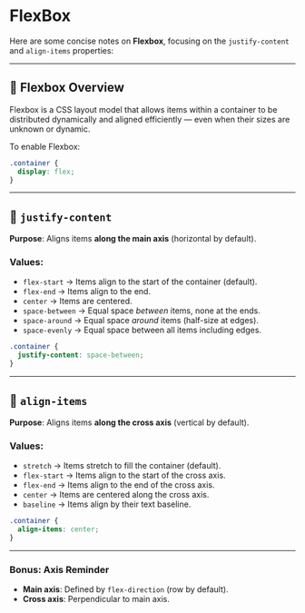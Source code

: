 # FlexBox

Here are some concise notes on **Flexbox**, focusing on the `justify-content` and `align-items` properties:

---

## 🔧 **Flexbox Overview**

Flexbox is a CSS layout model that allows items within a container to be distributed dynamically and aligned efficiently — even when their sizes are unknown or dynamic.

To enable Flexbox:

```css
.container {
  display: flex;
}
```

---

## 🎯 `justify-content`

**Purpose**: Aligns items **along the main axis** (horizontal by default).

### Values:

* `flex-start` → Items align to the start of the container (default).
* `flex-end` → Items align to the end.
* `center` → Items are centered.
* `space-between` → Equal space *between* items, none at the ends.
* `space-around` → Equal space *around* items (half-size at edges).
* `space-evenly` → Equal space between all items including edges.

```css
.container {
  justify-content: space-between;
}
```

---

## 🧭 `align-items`

**Purpose**: Aligns items **along the cross axis** (vertical by default).

### Values:

* `stretch` → Items stretch to fill the container (default).
* `flex-start` → Items align to the start of the cross axis.
* `flex-end` → Items align to the end of the cross axis.
* `center` → Items are centered along the cross axis.
* `baseline` → Items align by their text baseline.

```css
.container {
  align-items: center;
}
```

---

### Bonus: Axis Reminder

* **Main axis**: Defined by `flex-direction` (row by default).
* **Cross axis**: Perpendicular to main axis.


